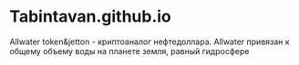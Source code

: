 # Tabintavan.github.io
Allwater token&jetton - криптоаналог нефтедоллара.
Allwater привязан к общему объему воды на планете земля, равный гидросфере
